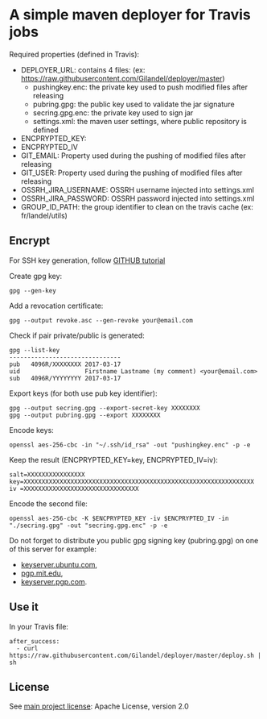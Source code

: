 # A simple maven deployer for Travis jobs

Required properties (defined in Travis):
- DEPLOYER_URL: contains 4 files: (ex: https://raw.githubusercontent.com/Gilandel/deployer/master)
  - pushingkey.enc: the private key used to push modified files after releasing
  - pubring.gpg: the public key used to validate the jar signature
  - secring.gpg.enc: the private key used to sign jar
  - settings.xml: the maven user settings, where public repository is defined
- ENCPRYPTED_KEY: 
- ENCPRYPTED_IV
- GIT_EMAIL: Property used during the pushing of modified files after releasing
- GIT_USER: Property used during the pushing of modified files after releasing
- OSSRH_JIRA_USERNAME: OSSRH username injected into settings.xml
- OSSRH_JIRA_PASSWORD: OSSRH password injected into settings.xml
- GROUP_ID_PATH: the group identifier to clean on the travis cache (ex: fr/landel/utils)

## Encrypt 

For SSH key generation, follow [GITHUB tutorial](https://help.github.com/articles/generating-a-new-ssh-key-and-adding-it-to-the-ssh-agent/)

Create gpg key:
```
gpg --gen-key
```

Add a revocation certificate:
```
gpg --output revoke.asc --gen-revoke your@email.com
```

Check if pair private/public is generated:
```
gpg --list-key
-------------------------------
pub   4096R/XXXXXXXX 2017-03-17
uid                  Firstname Lastname (my comment) <your@email.com>
sub   4096R/YYYYYYYY 2017-03-17
```

Export keys (for both use pub key identifier):
```
gpg --output secring.gpg --export-secret-key XXXXXXXX
gpg --output pubring.gpg --export XXXXXXXX
```

Encode keys:
```
openssl aes-256-cbc -in "~/.ssh/id_rsa" -out "pushingkey.enc" -p -e
```

Keep the result (ENCPRYPTED_KEY=key, ENCPRYPTED_IV=iv):
```
salt=XXXXXXXXXXXXXXXX
key=XXXXXXXXXXXXXXXXXXXXXXXXXXXXXXXXXXXXXXXXXXXXXXXXXXXXXXXXXXXXXXXX
iv =XXXXXXXXXXXXXXXXXXXXXXXXXXXXXXXX
```

Encode the second file:
```
openssl aes-256-cbc -K $ENCPRYPTED_KEY -iv $ENCPRYPTED_IV -in "./secring.gpg" -out "secring.gpg.enc" -p -e
```

Do not forget to distribute you public gpg signing key (pubring.gpg) on one of this server for example:
- [keyserver.ubuntu.com](keyserver.ubuntu.com),
- [pgp.mit.edu](pgp.mit.edu]),
- [keyserver.pgp.com](keyserver.pgp.com).

## Use it

In your Travis file:
```
after_success:
  - curl https://raw.githubusercontent.com/Gilandel/deployer/master/deploy.sh | sh
```

## License
See [main project license](https://github.com/Gilandel/utils/blob/master/LICENSE): Apache License, version 2.0